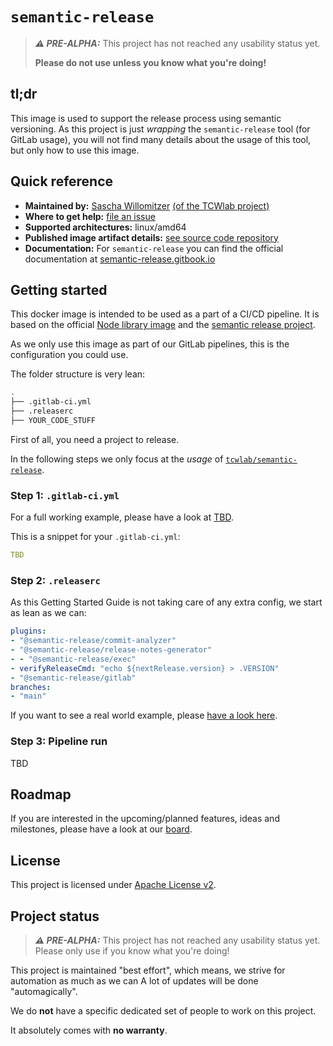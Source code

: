 # `semantic-release`

> **_⚠️ PRE-ALPHA:_**
> This project has not reached any usability status yet.
>
> **Please do not use unless you know what you're doing!**


## tl;dr

This image is used to support the release process using semantic versioning.
As this project is just _wrapping_ the `semantic-release` tool (for GitLab usage),
you will not find many details about the usage of this tool, but only how to use this image.

## Quick reference

- **Maintained by:** [Sascha Willomitzer](https://thechameleonway.com) [(of the TCWlab project)](https://gitlab.com/sascha_willomitzer)
- **Where to get help:** [file an issue](https://gitlab.com/tcwlab.com/saas/baseline/images/semantic-release/-/issues)
- **Supported architectures:** linux/amd64
- **Published image artifact details:** [see source code repository](https://gitlab.com/tcwlab.com/saas/baseline/images/semantic-release/-/tree/main)
- **Documentation:** For `semantic-release` you can find the official documentation at [semantic-release.gitbook.io](https://semantic-release.gitbook.io/semantic-release/)

## Getting started

This docker image is intended to be used as a part of a CI/CD pipeline. It is based on the official
[Node library image](https://hub.docker.com/_/node) and the [semantic release project](https://github.com/semantic-release).

As we only use this image as part of our GitLab pipelines, this is the configuration you could use.

The folder structure is very lean:

```bash
.
├── .gitlab-ci.yml
├── .releaserc
├── YOUR_CODE_STUFF
```

First of all, you need a project to release.

In the following steps we only focus at the _usage_ of
[`tcwlab/semantic-release`](https://hub.docker.com/r/tcwlab/semantic-release).

### Step 1: `.gitlab-ci.yml`

For a full working example, please have a look at
[TBD](https://gitlab.com/tcwlab.com/saas/baseline/images/semantic-release/).

This is a snippet for your `.gitlab-ci.yml`:

```yaml
TBD
```

### Step 2: `.releaserc`

As this Getting Started Guide is not taking care of any extra config, we start
as lean as we can:

```yaml
plugins:
- "@semantic-release/commit-analyzer"
- "@semantic-release/release-notes-generator"
- - "@semantic-release/exec"
- verifyReleaseCmd: "echo ${nextRelease.version} > .VERSION"
- "@semantic-release/gitlab"
branches:
- "main"
```

If you want to see a real world example, please [have a look here](https://gitlab.com/tcwlab.com/saas/baseline/images/semantic-release/-/blob/main/.releaserc).

### Step 3: Pipeline run

TBD

## Roadmap
If you are interested in the upcoming/planned features, ideas and milestones,
please have a look at our [board](https://gitlab.com/tcwlab.com/saas/baseline/images/semantic-release/-/boards).

## License
This project is licensed under [Apache License v2](./LICENSE).

## Project status

> **_⚠️ PRE-ALPHA:_**  This project has not reached any usability status yet.
> Please only use if you know what you're doing!

This project is maintained "best effort", which means, we strive for automation as much as we can
A lot of updates will be done "automagically".

We do **not** have a specific dedicated set of people to work on this project.

It absolutely comes with **no warranty**.
